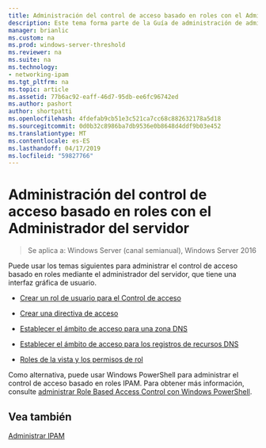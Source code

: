 ```yaml
---
title: Administración del control de acceso basado en roles con el Administrador del servidor
description: Este tema forma parte de la Guía de administración de administración de direcciones IP (IPAM) en Windows Server 2016.
manager: brianlic
ms.custom: na
ms.prod: windows-server-threshold
ms.reviewer: na
ms.suite: na
ms.technology:
- networking-ipam
ms.tgt_pltfrm: na
ms.topic: article
ms.assetid: 77b6ac92-eaff-46d7-95db-ee6fc96742ed
ms.author: pashort
author: shortpatti
ms.openlocfilehash: 4fdefab9cb51e3c521ca7cc68c882632178a5d18
ms.sourcegitcommit: 0d0b32c8986ba7db9536e0b8648d4ddf9b03e452
ms.translationtype: MT
ms.contentlocale: es-ES
ms.lasthandoff: 04/17/2019
ms.locfileid: "59827766"
---
```

# <a name="manage-role-based-access-control-with-server-manager"></a>Administración del control de acceso basado en roles con el Administrador del servidor

>Se aplica a: Windows Server (canal semianual), Windows Server 2016

Puede usar los temas siguientes para administrar el control de acceso basado en roles mediante el administrador del servidor, que tiene una interfaz gráfica de usuario.  
  
-   [Crear un rol de usuario para el Control de acceso](../../technologies/ipam/Create-a-User-Role-for-Access-Control.md)  
  
-   [Crear una directiva de acceso](../../technologies/ipam/Create-an-Access-Policy.md)  
  
-   [Establecer el ámbito de acceso para una zona DNS](../../technologies/ipam/Set-Access-Scope-for-a-DNS-Zone.md)
  
-   [Establecer el ámbito de acceso para los registros de recursos DNS](../../technologies/ipam/Set-Access-Scope-for-DNS-Resource-Records.md)
  
-   [Roles de la vista y los permisos de rol](../../technologies/ipam/View-Roles-and-Role-Permissions.md)
  
Como alternativa, puede usar Windows PowerShell para administrar el control de acceso basado en roles IPAM. Para obtener más información, consulte [administrar Role Based Access Control con Windows PowerShell](../../technologies/ipam/Manage-Role-Based-Access-Control-with-Windows-PowerShell.md).
  
## <a name="see-also"></a>Vea también  
[Administrar IPAM](Manage-IPAM.md)  
  


